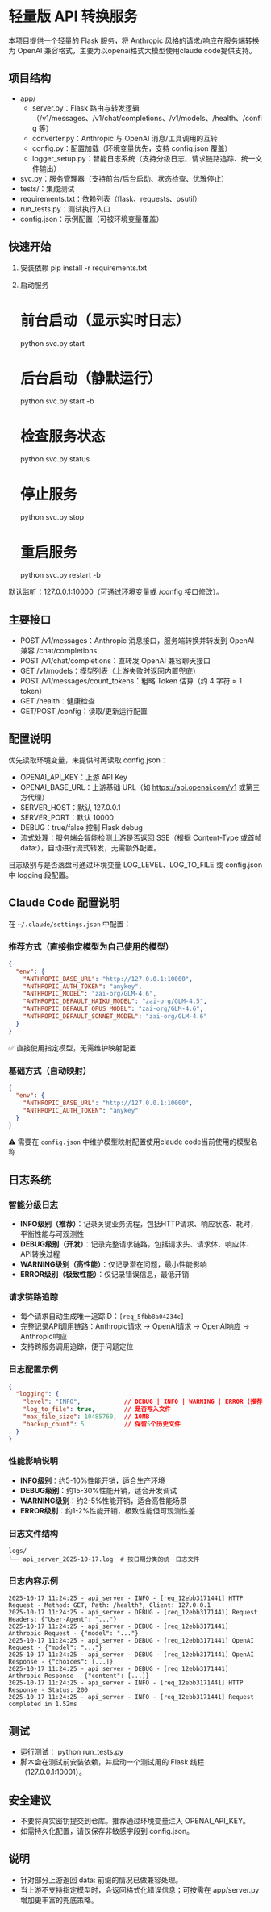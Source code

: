 # 轻量版 API 转换服务

本项目提供一个轻量的 Flask 服务，将 Anthropic 风格的请求/响应在服务端转换为 OpenAI 兼容格式，主要为以openai格式大模型使用claude code提供支持。

## 项目结构
- app/
  - server.py：Flask 路由与转发逻辑（/v1/messages、/v1/chat/completions、/v1/models、/health、/config 等）
  - converter.py：Anthropic 与 OpenAI 消息/工具调用的互转
  - config.py：配置加载（环境变量优先，支持 config.json 覆盖）
  - logger_setup.py：智能日志系统（支持分级日志、请求链路追踪、统一文件输出）
- svc.py：服务管理器（支持前台/后台启动、状态检查、优雅停止）
- tests/：集成测试
- requirements.txt：依赖列表（flask、requests、psutil）
- run_tests.py：测试执行入口
- config.json：示例配置（可被环境变量覆盖）

## 快速开始
1) 安装依赖
   pip install -r requirements.txt

2) 启动服务
   # 前台启动（显示实时日志）
   python svc.py start
   
   # 后台启动（静默运行）
   python svc.py start -b
   
   # 检查服务状态
   python svc.py status
   
   # 停止服务
   python svc.py stop
   
   # 重启服务
   python svc.py restart -b

默认监听：127.0.0.1:10000（可通过环境变量或 /config 接口修改）。

## 主要接口
- POST /v1/messages：Anthropic 消息接口，服务端转换并转发到 OpenAI 兼容 /chat/completions
- POST /v1/chat/completions：直转发 OpenAI 兼容聊天接口
- GET /v1/models：模型列表（上游失败时返回内置兜底）
- POST /v1/messages/count_tokens：粗略 Token 估算（约 4 字符 ≈ 1 token）
- GET /health：健康检查
- GET/POST /config：读取/更新运行配置

## 配置说明
优先读取环境变量，未提供时再读取 config.json：
- OPENAI_API_KEY：上游 API Key
- OPENAI_BASE_URL：上游基础 URL（如 https://api.openai.com/v1 或第三方代理）
- SERVER_HOST：默认 127.0.0.1
- SERVER_PORT：默认 10000
- DEBUG：true/false 控制 Flask debug
- 流式处理：服务端会智能检测上游是否返回 SSE（根据 Content-Type 或首帧 data:），自动进行流式转发，无需额外配置。

日志级别与是否落盘可通过环境变量 LOG_LEVEL、LOG_TO_FILE 或 config.json 中 logging 段配置。

## Claude Code 配置说明

在 `~/.claude/settings.json` 中配置：

### 推荐方式（直接指定模型为自己使用的模型）
```json
{
  "env": {
    "ANTHROPIC_BASE_URL": "http://127.0.0.1:10000",
    "ANTHROPIC_AUTH_TOKEN": "anykey",
    "ANTHROPIC_MODEL": "zai-org/GLM-4.6",
    "ANTHROPIC_DEFAULT_HAIKU_MODEL": "zai-org/GLM-4.5",
    "ANTHROPIC_DEFAULT_OPUS_MODEL": "zai-org/GLM-4.6",
    "ANTHROPIC_DEFAULT_SONNET_MODEL": "zai-org/GLM-4.6"
  }
}
```
✅ 直接使用指定模型，无需维护映射配置

### 基础方式（自动映射）
```json
{
  "env": {
    "ANTHROPIC_BASE_URL": "http://127.0.0.1:10000",
    "ANTHROPIC_AUTH_TOKEN": "anykey"
  }
}
```
⚠️ 需要在 `config.json` 中维护模型映射配置使用claude code当前使用的模型名称

## 日志系统

### 智能分级日志
- **INFO级别（推荐）**：记录关键业务流程，包括HTTP请求、响应状态、耗时，平衡性能与可观测性
- **DEBUG级别（开发）**：记录完整请求链路，包括请求头、请求体、响应体、API转换过程
- **WARNING级别（高性能）**：仅记录潜在问题，最小性能影响
- **ERROR级别（极致性能）**：仅记录错误信息，最低开销

### 请求链路追踪
- 每个请求自动生成唯一追踪ID：`[req_5fbb8a04234c]`
- 完整记录API调用链路：Anthropic请求 → OpenAI请求 → OpenAI响应 → Anthropic响应
- 支持跨服务调用追踪，便于问题定位

### 日志配置示例
```json
{
  "logging": {
    "level": "INFO",            // DEBUG | INFO | WARNING | ERROR (推荐INFO)
    "log_to_file": true,        // 是否写入文件
    "max_file_size": 10485760,  // 10MB
    "backup_count": 5           // 保留5个历史文件
  }
}
```

### 性能影响说明
- **INFO级别**：约5-10%性能开销，适合生产环境
- **DEBUG级别**：约15-30%性能开销，适合开发调试
- **WARNING级别**：约2-5%性能开销，适合高性能场景
- **ERROR级别**：约1-2%性能开销，极致性能但可观测性差

### 日志文件结构
```
logs/
└── api_server_2025-10-17.log  # 按日期分类的统一日志文件
```

### 日志内容示例
```
2025-10-17 11:24:25 - api_server - INFO - [req_12ebb3171441] HTTP Request - Method: GET, Path: /health?, Client: 127.0.0.1
2025-10-17 11:24:25 - api_server - DEBUG - [req_12ebb3171441] Request Headers: {"User-Agent": "..."}
2025-10-17 11:24:25 - api_server - DEBUG - [req_12ebb3171441] Anthropic Request - {"model": "..."}
2025-10-17 11:24:25 - api_server - DEBUG - [req_12ebb3171441] OpenAI Request - {"model": "..."}
2025-10-17 11:24:25 - api_server - DEBUG - [req_12ebb3171441] OpenAI Response - {"choices": [...]}
2025-10-17 11:24:25 - api_server - DEBUG - [req_12ebb3171441] Anthropic Response - {"content": [...]}
2025-10-17 11:24:25 - api_server - INFO - [req_12ebb3171441] HTTP Response - Status: 200
2025-10-17 11:24:25 - api_server - INFO - [req_12ebb3171441] Request completed in 1.52ms
```

## 测试
- 运行测试：
  python run_tests.py
- 脚本会在测试前安装依赖，并启动一个测试用的 Flask 线程（127.0.0.1:10001）。

## 安全建议
- 不要将真实密钥提交到仓库。推荐通过环境变量注入 OPENAI_API_KEY。
- 如需持久化配置，请仅保存非敏感字段到 config.json。

## 说明
- 针对部分上游返回 data: 前缀的情况已做兼容处理。
- 当上游不支持指定模型时，会返回格式化错误信息；可按需在 app/server.py 增加更丰富的兜底策略。
